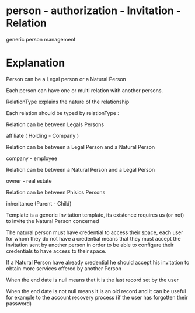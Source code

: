 # person - authorization - Invitation - Relation
generic person management


# Explanation
Person can be a Legal person or a Natural Person

Each person can have one or multi relation with another persons.

RelationType explains the nature of the relationship

Each relation should be typed by relationType :

Relation can be between Legals Persons

affiliate ( Holding - Company )

Relation can be between a Legal Person and a Natural Person

company - employee

Relation can be between a Natural Person and a Legal Person

owner - real estate

Relation can be between  Phisics Persons

inheritance (Parent - Child)

Template is a generic Invitation template, its existence requires us (or not) to invite the Natural Person concerned

The natural person must have credential to access their space, each user for whom they do not have a credential means that they must accept the invitation sent by another person in order to be able to configure their credentials to have access to their space.

If a Natural Person have already credential he should accept his invitation to obtain more services offered by another Person

When the end date is null means that it is the last record set by the user

When the end date is not null means it is an old record and it can be useful for example to the account recovery process (if the user has forgotten their password)

 
